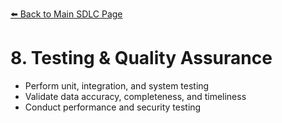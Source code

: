 [⬅️ Back to Main SDLC Page](data_platform_sdlc.md)

# 8. Testing & Quality Assurance
- Perform unit, integration, and system testing
- Validate data accuracy, completeness, and timeliness
- Conduct performance and security testing